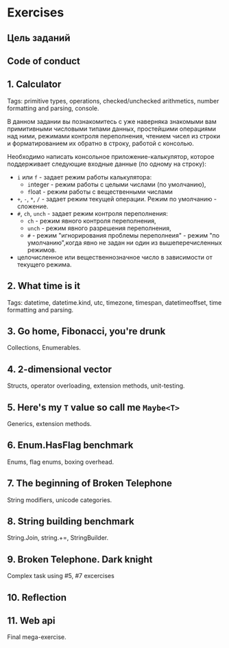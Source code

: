 # Exercises

## Цель заданий

## Code of conduct

## 1. Calculator

Tags: primitive types, operations, checked/unchecked arithmetics, number formatting and parsing, console.

В данном задании вы познакомитесь с уже наверняка знакомыми вам примитивными числовыми типами данных, простейшими операциями над ними, режимами контроля переполнения, чтением чисел из строки и форматированием их обратно в строку, работой с консолью.

Необходимо написать консольное приложение-калькулятор, которое поддерживает следующие входные данные (по одному на строку):

* `i` или `f` - задает режим работы калькулятора:
  * `i`nteger - режим работы с целыми числами (по умолчанию),
  * `f`loat - режим работы с вещественными числами
* `+`, `-`, `*`, `/` - задает режим текущей операции. Режим по умолчанию - сложение.
* `#`, `ch`, `unch` - задает режим контроля переполнения:
  * `ch` - режим явного контроля переполнения,
  * `unch` - режим явного разрешения переполнения,
  * `#` - режим "игнорирования проблемы переполнеия" - режим "по умолчанию",когда явно не задан ни один из вышеперечисленных режимов.
* целочисленное или вещественнозначное число в зависимости от текущего режима.

## 2. What time is it

Tags: datetime, datetime.kind, utc, timezone, timespan, datetimeoffset, time formatting and parsing.

## 3. Go home, Fibonacci, you're drunk

Collections, Enumerables.

## 4. 2-dimensional vector

Structs, operator overloading, extension methods, unit-testing.

## 5. Here's my `T` value so call me `Maybe<T>`

Generics, extension methods.

## 6. Enum.HasFlag benchmark

Enums, flag enums, boxing overhead.

## 7. The beginning of Broken Telephone

String modifiers, unicode categories.

## 8. String building benchmark

String.Join, string.+=, StringBuilder.

## 9. Broken Telephone. Dark knight

Complex task using #5, #7 excercises

## 10. Reflection

## 11. Web api

Final mega-exercise.